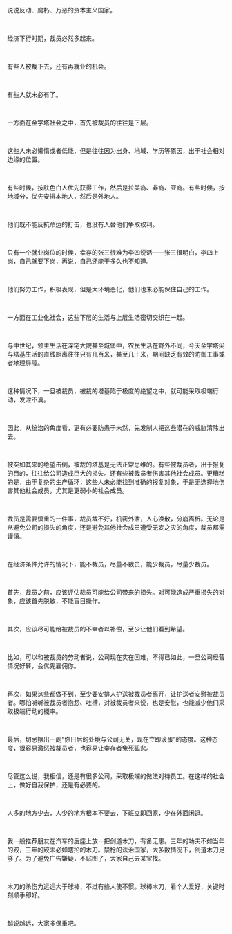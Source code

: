 <p data-pid="MOztOffj">说说反动、腐朽、万恶的资本主义国家。</p><p><br></p><p data-pid="HReDC3ZS">经济下行时期，裁员必然多起来。</p><p><br></p><p data-pid="bxoW3Z0O">有些人被裁下去，还有再就业的机会。</p><p><br></p><p data-pid="C79U0Uh1">有些人就未必有了。</p><p><br></p><p data-pid="kbLB7Gz5">一方面在金字塔社会之中，首先被裁员的往往是下层。</p><p><br></p><p data-pid="bMDF6b6R">这些人未必懒惰或者低能，但是往往因为出身、地域、学历等原因，出于社会相对边缘的位置。</p><p><br></p><p data-pid="1xMGA3f0">有些时候，按肤色白人优先获得工作，然后是拉美裔、非裔、亚裔。有些时候，按地域分，优先安排本地人，然后是外地人。</p><p><br></p><p data-pid="H5_9SgzY">他们既不能反抗命运的打击，也没有人替他们争取权利。</p><p><br></p><p data-pid="AT8fh6rO">只有一个就业岗位的时候，幸存的张三很难为李四说话——张三很明白，李四上岗，自己就要下岗，再说，自己还能干多久也不知道。</p><p><br></p><p data-pid="wP1fHAM9">他们努力工作，积极表现，但是大环境恶化，他们也未必能保住自己的工作。</p><p><br></p><p data-pid="bUCgLm4i">一方面在工业化社会，这些下层的生活与上层生活密切交织在一起。</p><p><br></p><p data-pid="xzkKDvlp">与中世纪，领主生活在深宅大院甚至城堡中，农民生活在野外不同，今天金字塔尖与塔基生活的直线距离往往只有几百米，甚至几十米，期间缺乏有效的防御工事或者地理屏障。</p><p><br></p><p data-pid="W3ppYlBm">这种情况下，一旦被裁员，被裁的塔基陷于极度的绝望之中，就可能采取极端行动，发泄不满。</p><p><br></p><p data-pid="jjIAxfEP">因此，从统治的角度看，更有必要防患于未然，先发制人把这些潜在的威胁清除出去。</p><p><br></p><p data-pid="9jQE-Wpm">被突如其来的绝望击倒，被裁的塔基是无法正常思维的。有些被裁员者，出于报复的目的，往往给公司造成巨大的损失。还有些被裁员者伤害其他社会成员。更糟糕的是，由于复杂的生产循环，这些人未必能找到准确的报复对象，于是无选择地伤害其他社会成员，尤其是更弱小的社会成员。</p><p><br></p><p data-pid="io-HecsQ">裁员是需要慎重的一件事，裁员裁不好，机密外泄，人心涣散，分崩离析。无论是从避免公司的损失的角度，还是避免其他社会成员遭受无妄之灾的角度，裁员都需谨慎。</p><p><br></p><p data-pid="WAV6hZOq">在经济条件允许的情况下，能不裁员，尽量不裁员，能少裁员，尽量少裁员。</p><p><br></p><p data-pid="38N0bL8-">首先，裁员之前，应该评估裁员可能给公司带来的损失。对可能造成严重损失的对象，应该首先脱敏，不能盲目操作。</p><p><br></p><p data-pid="Pr0V4Qwe">其次，应该尽可能给被裁员的不幸者以补偿，至少让他们看到希望。</p><p><br></p><p data-pid="QoRGSuEg">比如，可以和被裁员的劳动者说，公司现在实在困难，不得已如此，一旦公司经营情况好转，会优先雇佣你。</p><p><br></p><p data-pid="sdTmLrcw">再次，如果这些都做不到，至少要安排人护送被裁员者离开，让护送者安慰被裁员者。哪怕听听被裁员者抱怨、吐槽，对被裁员者来说，也是安慰，也能减少他们采取极端行动的概率。</p><p><br></p><p data-pid="QDN8zYd3">最后，切忌摆出一副“你日后的处境与公司无关，现在立即滚蛋”的态度。这种态度，很容易激怒被裁员者，也容易让幸存者兔死狐悲。</p><p><br></p><p data-pid="QmrAO64u">尽管这么说，我相信，还是有很多公司，采取极端的做法对待员工。在这样的社会上，做好自我保护，还是有必要的。</p><p><br></p><p data-pid="LoOfW313">人多的地方少去，人少的地方根本不要去，下班立即回家，少在外面闲逛。</p><p><br></p><p data-pid="6p75bLNH">我一般推荐朋友在汽车的后座上放一把剑道木刀，有备无患。三年的功夫不如当年的跤，三年的跤未必如瞎抡的木刀。禁枪的法治国家，大多数情况下，剑道木刀足够了。为了避免广告嫌疑，不贴图了，大家自己去某宝找。</p><p><br></p><p data-pid="zktVj7LV">木刀的杀伤力远远大于球棒，不过有些人使不惯。球棒木刀，看个人爱好，关键时刻顺手即好。</p><p><br></p><p data-pid="1YduBuR7">越说越远，大家多保重吧。</p>